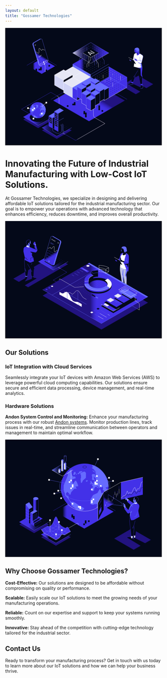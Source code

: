 ```yaml
---
layout: default
title: "Gossamer Technologies"
---
```


![Data Processing](assets/images/data-processing-dark.svg)

# Innovating the Future of Industrial Manufacturing with Low-Cost IoT Solutions.

At Gossamer Technologies, we specialize in designing and delivering affordable IoT solutions tailored for the industrial manufacturing sector. Our goal is to empower your operations with advanced technology that enhances efficiency, reduces downtime, and improves overall productivity.

![Product Analytics](assets/images/product-analytics-dark.svg)

## Our Solutions

### IoT Integration with Cloud Services
Seamlessly integrate your IoT devices with Amazon Web Services (AWS) to leverage powerful cloud computing capabilities. Our solutions ensure secure and efficient data processing, device management, and real-time analytics.

### Hardware Solutions
**Andon System Control and Monitoring:** Enhance your manufacturing process with our robust [Andon systems](/andon). Monitor production lines, track issues in real-time, and streamline communication between operators and management to maintain optimal workflow.

![Global Analytics](assets/images/global-analytics-dark.svg)

## Why Choose Gossamer Technologies?
**Cost-Effective:** Our solutions are designed to be affordable without compromising on quality or performance.

**Scalable:** Easily scale our IoT solutions to meet the growing needs of your manufacturing operations.

**Reliable:** Count on our expertise and support to keep your systems running smoothly.

**Innovative:** Stay ahead of the competition with cutting-edge technology tailored for the industrial sector.

## Contact Us
Ready to transform your manufacturing process? Get in touch with us today to learn more about our IoT solutions and how we can help your business thrive.
